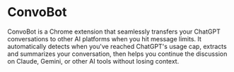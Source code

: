 # ConvoBot
ConvoBot is a Chrome extension that seamlessly transfers your ChatGPT conversations to other AI platforms when you hit message limits. It automatically detects when you've reached ChatGPT's usage cap, extracts and summarizes your conversation, then helps you continue the discussion on Claude, Gemini, or other AI tools without losing context.

